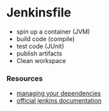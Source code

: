 # Jenkinsfile

- spin up a container (JVM)
- build code (compile)
- test code (JUnit)
- publish artifacts
- Clean workspace



### Resources

- [managing your dependencies](https://docs.gradle.org/current/userguide/building_java_projects.html#sec:java_dependency_management_overview)
- [official jenkins documentation](https://www.jenkins.io/doc)
